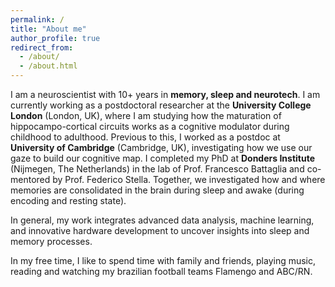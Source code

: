 ```yaml
---
permalink: /
title: "About me"
author_profile: true
redirect_from: 
  - /about/
  - /about.html
---
```


I am a neuroscientist with 10+ years in **memory, sleep and neurotech**. I am currently working as a postdoctoral researcher at the **University College London** (London, UK), where I am studying how the maturation of hippocampo-cortical circuits works as a cognitive modulator during childhood to adulthood. Previous to this, I worked as a postdoc at **University of Cambridge** (Cambridge, UK), investigating how we use our gaze to build our cognitive map. I completed my PhD at **Donders Institute** (Nijmegen, The Netherlands) in the lab of Prof. Francesco Battaglia and co-mentored by Prof. Federico Stella. Together, we investigated how and where memories are consolidated in the brain during sleep and awake (during encoding and resting state). 

In general, my work integrates advanced data analysis, machine learning, and innovative hardware development to uncover insights into sleep and memory processes. 

In my free time, I like to spend time with family and friends, playing music, reading and watching my brazilian football teams Flamengo and ABC/RN.

